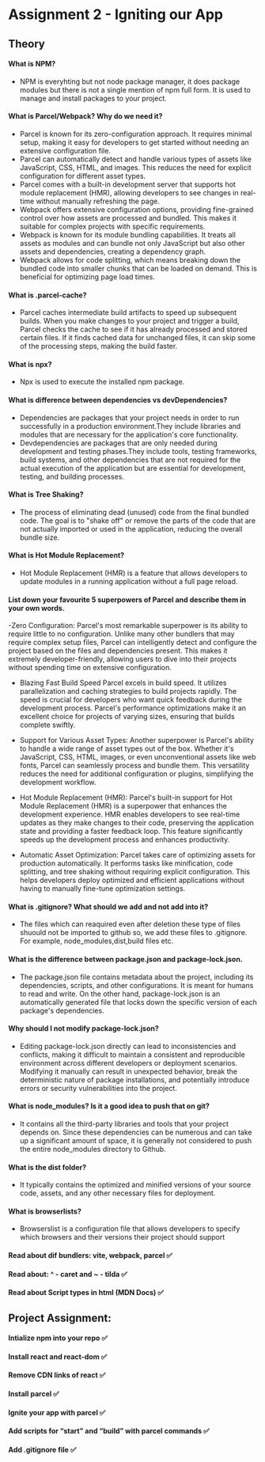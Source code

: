 # Assignment 2 - Igniting our App

## Theory

#### What is NPM?
- NPM is everyhting but not node package manager, it does package modules but there is not a single mention of npm full form. It is used to manage and install packages to your project.

#### What is Parcel/Webpack? Why do we need it?
- Parcel is known for its zero-configuration approach. It requires minimal setup, making it easy for developers to get started without needing an extensive configuration file.
- Parcel can automatically detect and handle various types of assets like JavaScript, CSS, HTML, and images. This reduces the need for explicit configuration for different asset types.
- Parcel comes with a built-in development server that supports hot module replacement (HMR), allowing developers to see changes in real-time without manually refreshing the page.
- Webpack offers extensive configuration options, providing fine-grained control over how assets are processed and bundled. This makes it suitable for complex projects with specific requirements.
- Webpack is known for its module bundling capabilities. It treats all assets as modules and can bundle not only JavaScript but also other assets and dependencies, creating a dependency graph.
- Webpack allows for code splitting, which means breaking down the bundled code into smaller chunks that can be loaded on demand. This is beneficial for optimizing page load times.

#### What is .parcel-cache?
- Parcel caches intermediate build artifacts to speed up subsequent builds. When you make changes to your project and trigger a build, Parcel checks the cache to see if it has already processed and stored certain files. If it finds cached data for unchanged files, it can skip some of the processing steps, making the build faster.

#### What is npx?
- Npx is used to execute the installed npm package.

#### What is difference between dependencies vs devDependencies?
- Dependencies are packages that your project needs in order to run successfully in a production environment.They include libraries and modules that are necessary for the application's core functionality.
- Devdependencies are packages that are only needed during development and testing phases.They include tools, testing frameworks, build systems, and other dependencies that are not required for the actual execution of the application but are essential for development, testing, and building processes.

#### What is Tree Shaking?
-  The process of eliminating dead (unused) code from the final bundled code. The goal is to "shake off" or remove the parts of the code that are not actually imported or used in the application, reducing the overall bundle size.

#### What is Hot Module Replacement?
- Hot Module Replacement (HMR) is a feature that allows developers to update modules in a running application without a full page reload.

#### List down your favourite 5 superpowers of Parcel and describe them in your own words.
-Zero Configuration: Parcel's most remarkable superpower is its ability to require little to no configuration. Unlike many other bundlers that may require complex setup files, Parcel can intelligently detect and configure the project based on the files and dependencies present. This makes it extremely developer-friendly, allowing users to dive into their projects without spending time on extensive configuration.

- Blazing Fast Build Speed Parcel excels in build speed. It utilizes parallelization and caching strategies to build projects rapidly. The speed is crucial for developers who want quick feedback during the development process. Parcel's performance optimizations make it an excellent choice for projects of varying sizes, ensuring that builds complete swiftly.

- Support for Various Asset Types: Another superpower is Parcel's ability to handle a wide range of asset types out of the box. Whether it's JavaScript, CSS, HTML, images, or even unconventional assets like web fonts, Parcel can seamlessly process and bundle them. This versatility reduces the need for additional configuration or plugins, simplifying the development workflow.

- Hot Module Replacement (HMR): Parcel's built-in support for Hot Module Replacement (HMR) is a superpower that enhances the development experience. HMR enables developers to see real-time updates as they make changes to their code, preserving the application state and providing a faster feedback loop. This feature significantly speeds up the development process and enhances productivity.

- Automatic Asset Optimization: Parcel takes care of optimizing assets for production automatically. It performs tasks like minification, code splitting, and tree shaking without requiring explicit configuration. This helps developers deploy optimized and efficient applications without having to manually fine-tune optimization settings.

#### What is .gitignore? What should we add and not add into it?
- The files which can reaquired even after deletion these type of files shuould not be imported to github so, we add these files to .gitignore. For example, node_modules,dist,build files etc. 

#### What is the difference between package.json and package-lock.json.
- The package.json file contains metadata about the project, including its dependencies, scripts, and other configurations. It is meant for humans to read and write. On the other hand, package-lock.json is an automatically generated file that locks down the specific version of each package's dependencies.

#### Why should I not modify package-lock.json?
- Editing package-lock.json directly can lead to inconsistencies and conflicts, making it difficult to maintain a consistent and reproducible environment across different developers or deployment scenarios. Modifying it manually can result in unexpected behavior, break the deterministic nature of package installations, and potentially introduce errors or security vulnerabilities into the project.

#### What is node_modules? Is it a good idea to push that on git?
- It contains all the third-party libraries and tools that your project depends on. Since these dependencies can be numerous and can take up a significant amount of space, it is generally not considered to push the entire node_modules directory to Github. 

#### What is the dist folder?
-  It typically contains the optimized and minified versions of your source code, assets, and any other necessary files for deployment.
#### What is browserlists?
- Browserslist is a configuration file that allows developers to specify which browsers and their versions their project should support

#### Read about dif bundlers: vite, webpack, parcel ✅
#### Read about: ^ - caret and ~ - tilda ✅
#### Read about Script types in html (MDN Docs) ✅

## Project Assignment:

#### Intialize npm into your repo ✅
#### Install react and react-dom ✅
#### Remove CDN links of react ✅
#### Install parcel ✅
#### Ignite your app with parcel ✅
#### Add scripts for “start” and “build” with parcel commands ✅
#### Add .gitignore file ✅
